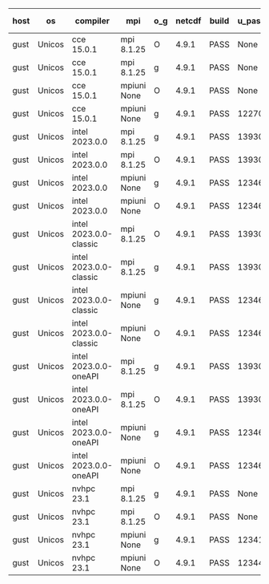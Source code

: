 

| host     | os       | compiler                              | mpi                      | o_g        | netcdf        | build       | u_pass          | u_fail          | s_pass            | s_fail            | e_pass             | e_fail             | nuopc_pass       | nuopc_fail       | artifacts link          |
|----------|----------|---------------------------------------|--------------------------|------------|---------------|-------------|-----------------|-----------------|-------------------|-------------------|--------------------|--------------------|------------------|------------------|-------------------------|
| gust | Unicos | cce 15.0.1 | mpi 8.1.25  | O | 4.9.1  | PASS | None | None | None | None | None | None | None | None | <a href="https://github.com/esmf-org/esmf-test-artifacts/tree/6580ef55d6811dcba24b2ab1774492e1c0859ac1/feature_bopt_g_flags/cce/15.0.1/O/mpi/8.1.25" target="_blank">6580ef5</a> | 
| gust | Unicos | cce 15.0.1 | mpi 8.1.25  | g | 4.9.1  | PASS | None | None | None | None | None | None | None | None | <a href="https://github.com/esmf-org/esmf-test-artifacts/tree/0613c302e167315a5ae00ad71cd51c8d5a26ba5f/feature_bopt_g_flags/cce/15.0.1/g/mpi/8.1.25" target="_blank">0613c30</a> | 
| gust | Unicos | cce 15.0.1 | mpiuni None  | O | 4.9.1  | PASS | None | None | None | None | None | None | None | None | <a href="https://github.com/esmf-org/esmf-test-artifacts/tree/b33239668fc2e5e0d421d6fa008a3179708a19bb/feature_bopt_g_flags/cce/15.0.1/O/mpiuni/None" target="_blank">b332396</a> | 
| gust | Unicos | cce 15.0.1 | mpiuni None  | g | 4.9.1  | PASS | 12270 | 76 | 8 | 0 | 44 | 0 | None | None | <a href="https://github.com/esmf-org/esmf-test-artifacts/tree/70dbc9fe07da426f4136f1e813862842e944d80a/feature_bopt_g_flags/cce/15.0.1/g/mpiuni/None" target="_blank">70dbc9f</a> | 
| gust | Unicos | intel 2023.0.0 | mpi 8.1.25  | g | 4.9.1  | PASS | 13930 | 0 | 49 | 0 | 81 | 0 | 52 | 0 | <a href="https://github.com/esmf-org/esmf-test-artifacts/tree/57c8df6925eab4cbff95ccf1d66838d4c923e711/feature_bopt_g_flags/intel/2023.0.0/g/mpi/8.1.25" target="_blank">57c8df6</a> | 
| gust | Unicos | intel 2023.0.0 | mpi 8.1.25  | O | 4.9.1  | PASS | 13930 | 0 | 49 | 0 | 81 | 0 | 52 | 0 | <a href="https://github.com/esmf-org/esmf-test-artifacts/tree/e0c4926a0f732a9e1090b315d36457016375dd1b/feature_bopt_g_flags/intel/2023.0.0/O/mpi/8.1.25" target="_blank">e0c4926</a> | 
| gust | Unicos | intel 2023.0.0 | mpiuni None  | g | 4.9.1  | PASS | 12346 | 0 | 8 | 0 | 44 | 0 | None | None | <a href="https://github.com/esmf-org/esmf-test-artifacts/tree/c4cf43031a7d704a036a9f6ac10e77754d487a7e/feature_bopt_g_flags/intel/2023.0.0/g/mpiuni/None" target="_blank">c4cf430</a> | 
| gust | Unicos | intel 2023.0.0 | mpiuni None  | O | 4.9.1  | PASS | 12346 | 0 | 8 | 0 | 44 | 0 | None | None | <a href="https://github.com/esmf-org/esmf-test-artifacts/tree/b21fa84f9eeebf114cf0afc90a2362151e21f63a/feature_bopt_g_flags/intel/2023.0.0/O/mpiuni/None" target="_blank">b21fa84</a> | 
| gust | Unicos | intel 2023.0.0-classic | mpi 8.1.25  | O | 4.9.1  | PASS | 13930 | 0 | 49 | 0 | 81 | 0 | 52 | 0 | <a href="https://github.com/esmf-org/esmf-test-artifacts/tree/af4abfc5fd4b23d602063a16de1f7f9f4f6c95d5/feature_bopt_g_flags/intel/2023.0.0-classic/O/mpi/8.1.25" target="_blank">af4abfc</a> | 
| gust | Unicos | intel 2023.0.0-classic | mpi 8.1.25  | g | 4.9.1  | PASS | 13930 | 0 | 49 | 0 | 81 | 0 | 52 | 0 | <a href="https://github.com/esmf-org/esmf-test-artifacts/tree/d5144df1148747979ba7f5ad62e09432881ed4d0/feature_bopt_g_flags/intel/2023.0.0-classic/g/mpi/8.1.25" target="_blank">d5144df</a> | 
| gust | Unicos | intel 2023.0.0-classic | mpiuni None  | g | 4.9.1  | PASS | 12346 | 0 | 8 | 0 | 44 | 0 | None | None | <a href="https://github.com/esmf-org/esmf-test-artifacts/tree/363dc855aea882f7ca412359efd41ab482e190d6/feature_bopt_g_flags/intel/2023.0.0-classic/g/mpiuni/None" target="_blank">363dc85</a> | 
| gust | Unicos | intel 2023.0.0-classic | mpiuni None  | O | 4.9.1  | PASS | 12346 | 0 | 8 | 0 | 44 | 0 | None | None | <a href="https://github.com/esmf-org/esmf-test-artifacts/tree/79d3a26a9cea200a998b816df597726d3edd7854/feature_bopt_g_flags/intel/2023.0.0-classic/O/mpiuni/None" target="_blank">79d3a26</a> | 
| gust | Unicos | intel 2023.0.0-oneAPI | mpi 8.1.25  | g | 4.9.1  | PASS | 13930 | 0 | 49 | 0 | 81 | 0 | 40 | 12 | <a href="https://github.com/esmf-org/esmf-test-artifacts/tree/b09904e88af41ee164d3068657e01455f4f5727e/feature_bopt_g_flags/intel/2023.0.0-oneAPI/g/mpi/8.1.25" target="_blank">b09904e</a> | 
| gust | Unicos | intel 2023.0.0-oneAPI | mpi 8.1.25  | O | 4.9.1  | PASS | 13930 | 0 | 48 | 1 | 81 | 0 | 40 | 12 | <a href="https://github.com/esmf-org/esmf-test-artifacts/tree/cd0d7eca4a2db515dcf10c2056640384e1246642/feature_bopt_g_flags/intel/2023.0.0-oneAPI/O/mpi/8.1.25" target="_blank">cd0d7ec</a> | 
| gust | Unicos | intel 2023.0.0-oneAPI | mpiuni None  | g | 4.9.1  | PASS | 12346 | 0 | 8 | 0 | 44 | 0 | None | None | <a href="https://github.com/esmf-org/esmf-test-artifacts/tree/e8d45026ca84f7326f8a820902e40b0be5dd6387/feature_bopt_g_flags/intel/2023.0.0-oneAPI/g/mpiuni/None" target="_blank">e8d4502</a> | 
| gust | Unicos | intel 2023.0.0-oneAPI | mpiuni None  | O | 4.9.1  | PASS | 12346 | 0 | 8 | 0 | 44 | 0 | None | None | <a href="https://github.com/esmf-org/esmf-test-artifacts/tree/167af500aa7ccf7dc411b1a4afdabb2c54f2aa59/feature_bopt_g_flags/intel/2023.0.0-oneAPI/O/mpiuni/None" target="_blank">167af50</a> | 
| gust | Unicos | nvhpc 23.1 | mpi 8.1.25  | g | 4.9.1  | PASS | None | None | None | None | None | None | None | None | <a href="https://github.com/esmf-org/esmf-test-artifacts/tree/dc46c56c3a3fa5aca12ef38c92eda6f88c6dea6f/feature_bopt_g_flags/nvhpc/23.1/g/mpi/8.1.25" target="_blank">dc46c56</a> | 
| gust | Unicos | nvhpc 23.1 | mpi 8.1.25  | O | 4.9.1  | PASS | None | None | None | None | None | None | None | None | <a href="https://github.com/esmf-org/esmf-test-artifacts/tree/a725261563ca75484deac7c92db172a6c3a54937/feature_bopt_g_flags/nvhpc/23.1/O/mpi/8.1.25" target="_blank">a725261</a> | 
| gust | Unicos | nvhpc 23.1 | mpiuni None  | g | 4.9.1  | PASS | 12341 | 5 | 6 | 2 | 44 | 0 | None | None | <a href="https://github.com/esmf-org/esmf-test-artifacts/tree/7018f3fbc9da2780a71880b873052e4d7f2ba04c/feature_bopt_g_flags/nvhpc/23.1/g/mpiuni/None" target="_blank">7018f3f</a> | 
| gust | Unicos | nvhpc 23.1 | mpiuni None  | O | 4.9.1  | PASS | 12344 | 2 | 8 | 0 | 44 | 0 | None | None | <a href="https://github.com/esmf-org/esmf-test-artifacts/tree/cb7913651dc989970651f1c4bc2a02540ff8c1df/feature_bopt_g_flags/nvhpc/23.1/O/mpiuni/None" target="_blank">cb79136</a> | 
